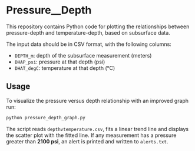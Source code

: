 # Pressure__Depth
This repository contains Python code for plotting the relationships between pressure-depth and temperature-depth, based on subsurface data.

The input data should be in CSV format, with the following columns:

- `DEPTH_m`: depth of the subsurface measurement (meters)
- `DHAP_psi`: pressure at that depth (psi)
- `DHAT_degC`: temperature at that depth (°C)

## Usage

To visualize the pressure versus depth relationship with an improved graph run:

```bash
python pressure_depth_graph.py
```

The script reads `depthvtemperature.csv`, fits a linear trend line and displays the scatter plot with the fitted line.
If any measurement has a pressure greater than **2100 psi**, an alert is printed and written to `alerts.txt`.
